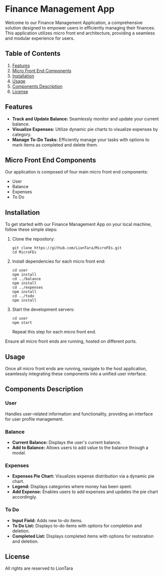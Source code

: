 # Finance Management App

Welcome to our Finance Management Application, a comprehensive solution designed to empower users in efficiently managing their finances. This application utilizes micro front end architecture, providing a seamless and modular experience for users.

## Table of Contents
1. [Features](#features)
2. [Micro Front End Components](#micro-front-end-components)
3. [Installation](#installation)
4. [Usage](#usage)
5. [Components Description](#components-description)
6. [License](#license)

## Features
- **Track and Update Balance:** Seamlessly monitor and update your current balance.
- **Visualize Expenses:** Utilize dynamic pie charts to visualize expenses by category.
- **Manage To-Do Tasks:** Efficiently manage your tasks with options to mark items as completed and delete them.

## Micro Front End Components
Our application is composed of four main micro front end components:
- User
- Balance
- Expenses
- To Do

## Installation
To get started with our Finance Management App on your local machine, follow these simple steps:
1. Clone the repository:
    ```
    git clone https://github.com/LionTara/MicroFEs.git
    cd MicroFEs
    ```
2. Install dependencies for each micro front end:
    ```
    cd user
    npm install
    cd ../balance
    npm install
    cd ../expenses
    npm install
    cd ../todo
    npm install
    ```
3. Start the development servers:
    ```
    cd user
    npm start
    ```
    Repeat this step for each micro front end.

Ensure all micro front ends are running, hosted on different ports.

## Usage
Once all micro front ends are running, navigate to the host application, seamlessly integrating these components into a unified user interface.

## Components Description
### User
Handles user-related information and functionality, providing an interface for user profile management.

### Balance
- **Current Balance:** Displays the user's current balance.
- **Add to Balance:** Allows users to add value to the balance through a modal.

### Expenses
- **Expenses Pie Chart:** Visualizes expense distribution via a dynamic pie chart.
- **Legend:** Displays categories where money has been spent.
- **Add Expense:** Enables users to add expenses and updates the pie chart accordingly.

### To Do
- **Input Field:** Adds new to-do items.
- **To Do List:** Displays to-do items with options for completion and deletion.
- **Completed List:** Displays completed items with options for restoration and deletion.

## License
All rights are reserved to LionTara
